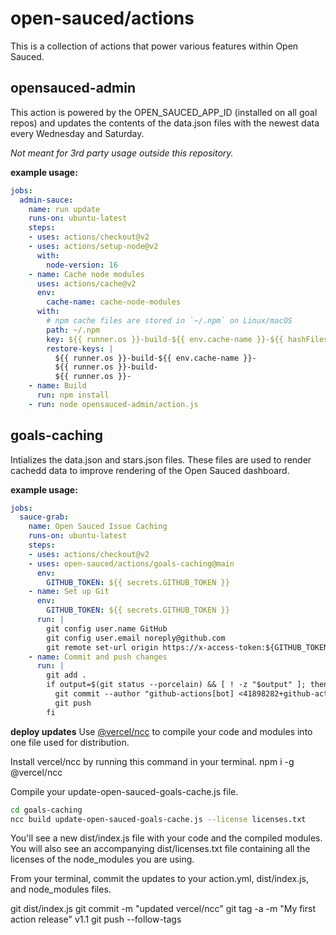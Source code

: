 # open-sauced/actions
This is a collection of actions that power various features within Open Sauced. 

## opensauced-admin
This action is powered by the OPEN_SAUCED_APP_ID (installed on all goal repos) and updates the contents of the data.json files with the newest data every Wednesday and Saturday. 

_Not meant for 3rd party usage outside this repository._

**example usage:**
```yml
jobs:
  admin-sauce:
    name: run update
    runs-on: ubuntu-latest
    steps:
    - uses: actions/checkout@v2
    - uses: actions/setup-node@v2
      with:
        node-version: 16
    - name: Cache node modules
      uses: actions/cache@v2
      env:
        cache-name: cache-node-modules
      with:
        # npm cache files are stored in `~/.npm` on Linux/macOS
        path: ~/.npm
        key: ${{ runner.os }}-build-${{ env.cache-name }}-${{ hashFiles('**/package-lock.json') }}
        restore-keys: |
          ${{ runner.os }}-build-${{ env.cache-name }}-
          ${{ runner.os }}-build-
          ${{ runner.os }}-
    - name: Build
      run: npm install
    - run: node opensauced-admin/action.js
```

## goals-caching
Intializes the data.json and stars.json files. These files are used to render cachedd data to improve rendering of the Open Sauced dashboard.

**example usage:**
```yml
jobs:
  sauce-grab:
    name: Open Sauced Issue Caching
    runs-on: ubuntu-latest
    steps:
    - uses: actions/checkout@v2
    - uses: open-sauced/actions/goals-caching@main
      env:
        GITHUB_TOKEN: ${{ secrets.GITHUB_TOKEN }}
    - name: Set up Git
      env:
        GITHUB_TOKEN: ${{ secrets.GITHUB_TOKEN }}
      run: |
        git config user.name GitHub
        git config user.email noreply@github.com
        git remote set-url origin https://x-access-token:${GITHUB_TOKEN}@github.com/${GITHUB_REPOSITORY}.git
    - name: Commit and push changes
      run: |
        git add .
        if output=$(git status --porcelain) && [ ! -z "$output" ]; then
          git commit --author "github-actions[bot] <41898282+github-actions[bot]@users.noreply.github.com>" --message "update the goals cache"
          git push
        fi
```
**deploy updates**
Use [@vercel/ncc](https://github.com/vercel/ncc) to compile your code and modules into one file used for distribution.

Install vercel/ncc by running this command in your terminal. npm i -g @vercel/ncc

Compile your update-open-sauced-goals-cache.js file. 
```sh
cd goals-caching
ncc build update-open-sauced-goals-cache.js --license licenses.txt
```

You'll see a new dist/index.js file with your code and the compiled modules. You will also see an accompanying dist/licenses.txt file containing all the licenses of the node_modules you are using.

From your terminal, commit the updates to your action.yml, dist/index.js, and node_modules files.

git dist/index.js
git commit -m "updated vercel/ncc"
git tag -a -m "My first action release" v1.1
git push --follow-tags